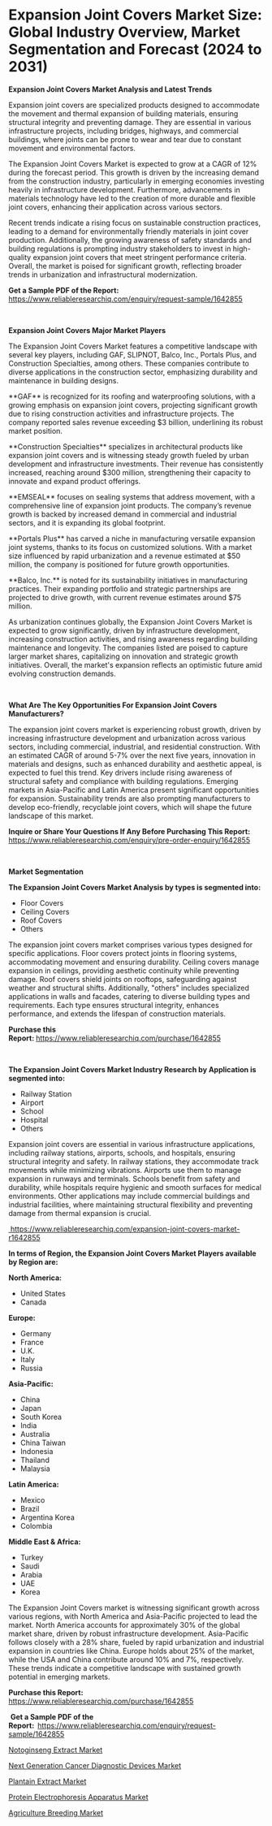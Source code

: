 <p><h1>Expansion Joint Covers Market Size: Global Industry Overview, Market Segmentation and Forecast (2024 to 2031)</h1></p><p><strong>Expansion Joint Covers Market Analysis and Latest Trends</strong></p>
<p><p>Expansion joint covers are specialized products designed to accommodate the movement and thermal expansion of building materials, ensuring structural integrity and preventing damage. They are essential in various infrastructure projects, including bridges, highways, and commercial buildings, where joints can be prone to wear and tear due to constant movement and environmental factors. </p><p>The Expansion Joint Covers Market is expected to grow at a CAGR of 12% during the forecast period. This growth is driven by the increasing demand from the construction industry, particularly in emerging economies investing heavily in infrastructure development. Furthermore, advancements in materials technology have led to the creation of more durable and flexible joint covers, enhancing their application across various sectors. </p><p>Recent trends indicate a rising focus on sustainable construction practices, leading to a demand for environmentally friendly materials in joint cover production. Additionally, the growing awareness of safety standards and building regulations is prompting industry stakeholders to invest in high-quality expansion joint covers that meet stringent performance criteria. Overall, the market is poised for significant growth, reflecting broader trends in urbanization and infrastructural modernization.</p></p>
<p><strong>Get a Sample PDF of the Report:&nbsp;</strong> <a href="https://www.reliableresearchiq.com/enquiry/request-sample/1642855?utm_campaign=1141&utm_medium=2&utm_source=Github&utm_content=ia&utm_term=11112024&utm_id=expansion-joint-covers">https://www.reliableresearchiq.com/enquiry/request-sample/1642855</a></p>
<p>&nbsp;</p>
<p><strong>Expansion Joint Covers Major Market Players</strong></p>
<p><p>The Expansion Joint Covers Market features a competitive landscape with several key players, including GAF, SLIPNOT, Balco, Inc., Portals Plus, and Construction Specialties, among others. These companies contribute to diverse applications in the construction sector, emphasizing durability and maintenance in building designs.</p><p>**GAF** is recognized for its roofing and waterproofing solutions, with a growing emphasis on expansion joint covers, projecting significant growth due to rising construction activities and infrastructure projects. The company reported sales revenue exceeding $3 billion, underlining its robust market position.</p><p>**Construction Specialties** specializes in architectural products like expansion joint covers and is witnessing steady growth fueled by urban development and infrastructure investments. Their revenue has consistently increased, reaching around $300 million, strengthening their capacity to innovate and expand product offerings.</p><p>**EMSEAL** focuses on sealing systems that address movement, with a comprehensive line of expansion joint products. The company’s revenue growth is backed by increased demand in commercial and industrial sectors, and it is expanding its global footprint.</p><p>**Portals Plus** has carved a niche in manufacturing versatile expansion joint systems, thanks to its focus on customized solutions. With a market size influenced by rapid urbanization and a revenue estimated at $50 million, the company is positioned for future growth opportunities.</p><p>**Balco, Inc.** is noted for its sustainability initiatives in manufacturing practices. Their expanding portfolio and strategic partnerships are projected to drive growth, with current revenue estimates around $75 million.</p><p>As urbanization continues globally, the Expansion Joint Covers Market is expected to grow significantly, driven by infrastructure development, increasing construction activities, and rising awareness regarding building maintenance and longevity. The companies listed are poised to capture larger market shares, capitalizing on innovation and strategic growth initiatives. Overall, the market's expansion reflects an optimistic future amid evolving construction demands.</p></p>
<p>&nbsp;</p>
<p><strong>What Are The Key Opportunities For Expansion Joint Covers Manufacturers?</strong></p>
<p><p>The expansion joint covers market is experiencing robust growth, driven by increasing infrastructure development and urbanization across various sectors, including commercial, industrial, and residential construction. With an estimated CAGR of around 5-7% over the next five years, innovation in materials and designs, such as enhanced durability and aesthetic appeal, is expected to fuel this trend. Key drivers include rising awareness of structural safety and compliance with building regulations. Emerging markets in Asia-Pacific and Latin America present significant opportunities for expansion. Sustainability trends are also prompting manufacturers to develop eco-friendly, recyclable joint covers, which will shape the future landscape of this market.</p></p>
<p><strong>Inquire or Share Your Questions If Any Before Purchasing This Report:</strong> <a href="https://www.reliableresearchiq.com/enquiry/pre-order-enquiry/1642855?utm_campaign=1141&utm_medium=2&utm_source=Github&utm_content=ia&utm_term=11112024&utm_id=expansion-joint-covers">https://www.reliableresearchiq.com/enquiry/pre-order-enquiry/1642855</a></p>
<p>&nbsp;</p>
<p><strong>Market Segmentation</strong></p>
<p><strong>The Expansion Joint Covers Market Analysis by types is segmented into:</strong></p>
<p><ul><li>Floor Covers</li><li>Ceiling Covers</li><li>Roof Covers</li><li>Others</li></ul></p>
<p><p>The expansion joint covers market comprises various types designed for specific applications. Floor covers protect joints in flooring systems, accommodating movement and ensuring durability. Ceiling covers manage expansion in ceilings, providing aesthetic continuity while preventing damage. Roof covers shield joints on rooftops, safeguarding against weather and structural shifts. Additionally, "others" includes specialized applications in walls and facades, catering to diverse building types and requirements. Each type ensures structural integrity, enhances performance, and extends the lifespan of construction materials.</p></p>
<p><strong>Purchase this Report:&nbsp;</strong><a href="https://www.reliableresearchiq.com/purchase/1642855?utm_campaign=1141&utm_medium=2&utm_source=Github&utm_content=ia&utm_term=11112024&utm_id=expansion-joint-covers">https://www.reliableresearchiq.com/purchase/1642855</a></p>
<p>&nbsp;</p>
<p><strong>The Expansion Joint Covers Market Industry Research by Application is segmented into:</strong></p>
<p><ul><li>Railway Station</li><li>Airport</li><li>School</li><li>Hospital</li><li>Others</li></ul></p>
<p><p>Expansion joint covers are essential in various infrastructure applications, including railway stations, airports, schools, and hospitals, ensuring structural integrity and safety. In railway stations, they accommodate track movements while minimizing vibrations. Airports use them to manage expansion in runways and terminals. Schools benefit from safety and durability, while hospitals require hygienic and smooth surfaces for medical environments. Other applications may include commercial buildings and industrial facilities, where maintaining structural flexibility and preventing damage from thermal expansion is crucial.</p></p>
<p><a href="https://www.reliableresearchiq.com/expansion-joint-covers-market-r1642855?utm_campaign=1141&utm_medium=2&utm_source=Github&utm_content=ia&utm_term=11112024&utm_id=expansion-joint-covers">&nbsp;https://www.reliableresearchiq.com/expansion-joint-covers-market-r1642855</a></p>
<p><strong>In terms of Region, the Expansion Joint Covers Market Players available by Region are:</strong></p>
<p>
    <p> <strong> North America: </strong>
        <ul>
            <li>United States</li>
            <li>Canada</li>
        </ul>
        </p> 
    <p> <strong> Europe: </strong>
        <ul>
            <li>Germany</li>
            <li>France</li>
            <li>U.K.</li>
            <li>Italy</li>
            <li>Russia</li>
        </ul>
        </p> 
    <p> <strong> Asia-Pacific: </strong>
        <ul>
            <li>China</li>
            <li>Japan</li>
            <li>South Korea</li>
            <li>India</li>
            <li>Australia</li>
            <li>China Taiwan</li>
            <li>Indonesia</li>
            <li>Thailand</li>
            <li>Malaysia</li>
        </ul>
        </p> 
    <p> <strong> Latin America: </strong>
        <ul>
            <li>Mexico</li>
            <li>Brazil</li>
            <li>Argentina Korea</li>
            <li>Colombia</li>
        </ul>
        </p> 
    <p> <strong> Middle East & Africa: </strong>
        <ul>
            <li>Turkey</li>
            <li>Saudi</li>
            <li>Arabia</li>
            <li>UAE</li>
            <li>Korea</li>
        </ul>
    </p>
    </p>
<p><p>The Expansion Joint Covers market is witnessing significant growth across various regions, with North America and Asia-Pacific projected to lead the market. North America accounts for approximately 30% of the global market share, driven by robust infrastructure development. Asia-Pacific follows closely with a 28% share, fueled by rapid urbanization and industrial expansion in countries like China. Europe holds about 25% of the market, while the USA and China contribute around 10% and 7%, respectively. These trends indicate a competitive landscape with sustained growth potential in emerging markets.</p></p>
<p><strong>Purchase this Report: </strong><a href="https://www.reliableresearchiq.com/purchase/1642855?utm_campaign=1141&utm_medium=2&utm_source=Github&utm_content=ia&utm_term=11112024&utm_id=expansion-joint-covers">https://www.reliableresearchiq.com/purchase/1642855</a></p>
<p>&nbsp;<strong>Get a Sample PDF of the Report:&nbsp;&nbsp;</strong><a href="https://www.reliableresearchiq.com/enquiry/request-sample/1642855?utm_campaign=1141&utm_medium=2&utm_source=Github&utm_content=ia&utm_term=11112024&utm_id=expansion-joint-covers">https://www.reliableresearchiq.com/enquiry/request-sample/1642855</a></p>
<p><strong></strong></p>
<p><p><a href="https://github.com/lmorisekv5e/Market-Research-Report-List-1/blob/main/notoginseng-extract-market.md?utm_campaign=1141&utm_medium=2&utm_source=Github&utm_content=ia&utm_term=11112024&utm_id=expansion-joint-covers">Notoginseng Extract Market</a></p><p><a href="https://issuu.com/reportprime-2/docs/next-generation-cancer-diagnostic-d_6568b5ab0f7932?utm_campaign=1141&utm_medium=2&utm_source=Github&utm_content=ia&utm_term=11112024&utm_id=expansion-joint-covers">Next Generation Cancer Diagnostic Devices Market</a></p><p><a href="https://github.com/anitrabixvburgie/Market-Research-Report-List-1/blob/main/plantain-extract-market.md?utm_campaign=1141&utm_medium=2&utm_source=Github&utm_content=ia&utm_term=11112024&utm_id=expansion-joint-covers">Plantain Extract Market</a></p><p><a href="https://issuu.com/reportprime-2/docs/protein-electrophoresis-apparatus-m_4e8408a4cb5a32?utm_campaign=1141&utm_medium=2&utm_source=Github&utm_content=ia&utm_term=11112024&utm_id=expansion-joint-covers">Protein Electrophoresis Apparatus Market</a></p><p><a href="https://www.linkedin.com/pulse/agriculture-breeding-market-size-segmentation-trends-growth-analysis-8p4rf?utm_campaign=1141&utm_medium=2&utm_source=Github&utm_content=ia&utm_term=11112024&utm_id=expansion-joint-covers">Agriculture Breeding Market</a></p></p>